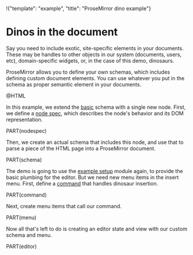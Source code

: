 !{"template": "example", "title": "ProseMirror dino example"}

# Dinos in the document

Say you need to include exotic, site-specific elements in your
documents. These may be handles to other objects in our system
(documents, users, etc), domain-specific widgets, or, in the case of
this demo, dinosaurs.

ProseMirror allows you to define your own schemas, which includes
defining custom document elements. You can use whatever you put in the
schema as proper semantic element in your documents.

@HTML

In this example, we extend the
[basic](https://github.com/prosemirror/prosemirror-schema-basic)
schema with a single new node. First, we define a [node
spec](##model.NodeSpec), which describes the node's behavior and its
DOM representation.

PART(nodespec)

Then, we create an actual schema that includes this node, and use that
to parse a piece of the HTML page into a ProseMirror document.

PART(schema)

The demo is going to use the [example
setup](https://github.com/prosemirror/prosemirror-example-setup)
module again, to provide the basic plumbing for the editor. But we
need new menu items in the insert menu. First, define a
[command](/doc/guide/#commands) that handles dinosaur insertion.

PART(command)

Next, create menu items that call our command.

PART(menu)

Now all that's left to do is creating an editor state and view with
our custom schema and menu.

PART(editor)
